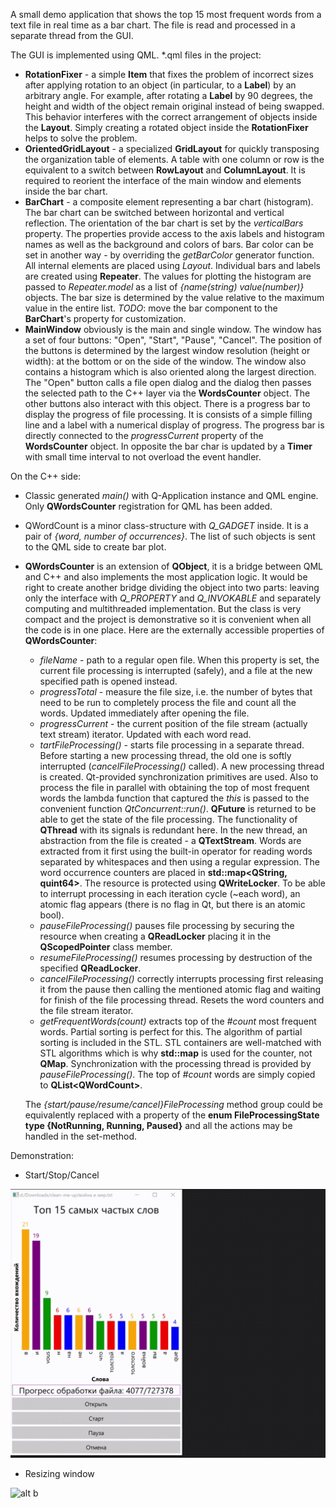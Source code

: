 A small demo application that shows the top 15 most frequent words from a text file in real time as a bar chart. The file is read and processed in a separate thread from the GUI.

The GUI is implemented using QML. 
\*.qml files in the project:
* **RotationFixer** - a simple **Item** that fixes the problem of incorrect sizes after applying rotation to an object (in particular, to a **Label**) by an arbitrary angle. For example, after rotating a **Label** by 90 degrees, the height and width of the object remain original instead of being swapped. This behavior interferes with the correct arrangement of objects inside the **Layout**. Simply creating a rotated object inside the **RotationFixer** helps to solve the problem.
* **OrientedGridLayout** - a specialized **GridLayout** for quickly transposing the organization table of elements. A table with one column or row is the equivalent to a switch between **RowLayout** and **ColumnLayout**. It is required to reorient the interface of the main window and elements inside the bar chart.
* **BarChart** - a composite element representing a bar chart (histogram). The bar chart can be switched between horizontal and vertical reflection. The orientation of the bar chart is set by the *verticalBars* property. The properties provide access to the axis labels and histogram names as well as the background and colors of bars. Bar color can be set in another way - by overriding the *getBarColor* generator function. All internal elements are placed using *Layout*. Individual bars and labels are created using **Repeater**. The values for plotting the histogram are passed to *Repeater.model* as a list of *{name(string) value(number)}* objects. The bar size is determined by the value relative to the maximum value in the entire list. *TODO*: move the bar component to the **BarChart**'s property for customization.
* **MainWindow** obviously is the main and single window. The window has a set of four buttons: "Open", "Start", "Pause", "Cancel". The position of the buttons is determined by the largest window resolution (height or width): at the bottom or on the side of the window. The window also contains a histogram which is also oriented along the largest direction. The "Open" button calls a file open dialog and the dialog then passes the selected path to the C++ layer via the **WordsCounter** object. The other buttons also interact with this object. There is a progress bar to display the progress of file processing. It is consists of a simple filling line and a label with a numerical display of progress. The progress bar is directly connected to the *progressCurrent* property of the **WordsCounter** object. In opposite the bar char is updated by a **Timer** with small time interval to not overload the event handler.



On the C++ side: 
* Classic generated *main()* with Q-Application instance and QML engine. Only **QWordsCounter** registration for QML has been added.
* QWordCount is a minor class-structure with *Q_GADGET* inside. It is a pair of *{word, number of occurrences}*. The list of such objects is sent to the QML side to create bar plot.
* **QWordsCounter** is an extension of **QObject**, it is a bridge between QML and C++ and also implements the most application logic. It would be right to create another bridge dividing the object into two parts: leaving only the interface with *Q_PROPERTY* and *Q_INVOKABLE* and separately computing and multithreaded implementation. But the class is very compact and the project is demonstrative so it is convenient when all the code is in one place. Here are the externally accessible properties of **QWordsCounter**: 
	* *fileName* - path to a regular open file. When this property is set, the current file processing is interrupted (safely), and a file at the new specified path is opened instead.
	* *progressTotal* - measure the file size, i.e. the number of bytes that need to be run to completely process the file and count all the words. Updated immediately after opening the file.
	* *progressCurrent* - the current position of the file stream (actually text stream) iterator. Updated with each word read.
	* *tartFileProcessing()* - starts file processing in a separate thread. Before starting a new processing thread, the old one is softly interrupted (*cancelFileProcessing()* called). A new processing thread is created. Qt-provided synchronization primitives are used. Also to process the file in parallel with obtaining the top of most frequent words the lambda function that captured the *this* is passed to the convenient function *QtConcurrent::run()*. **QFuture<void>** is returned to be able to get the state of the file processing. The functionality of **QThread** with its signals is redundant here. In the new thread, an abstraction from the file is created - a **QTextStream**. Words are extracted from it first using the built-in operator for reading words separated by whitespaces and then using a regular expression. The word occurrence counters are placed in **std::map\<QString, quint64>**. The resource is protected using **QWriteLocker**. To be able to interrupt processing in each iteration cycle (~each word), an atomic flag appears (there is no flag in Qt, but there is an atomic bool).
	* *pauseFileProcessing()* pauses file processing by securing the resource when creating a **QReadLocker** placing it in the **QScopedPointer** class member.
	* *resumeFileProcessing()* resumes processing by destruction of the specified **QReadLocker**.
	* *cancelFileProcessing()* correctly interrupts processing first releasing it from the pause then calling the mentioned atomic flag and waiting for finish of the file processing thread. Resets the word counters and the file stream iterator. 
	* *getFrequentWords(count)* extracts top of the *#count* most frequent words. Partial sorting is perfect for this. The algorithm of partial sorting is included in the STL. STL containers are well-matched with STL algorithms  which is why **std::map** is used for the counter, not **QMap**. Synchronization with the processing thread is provided by *pauseFileProcessing()*. The top of *#count* words are simply copied to **QList\<QWordCount>**.

	The *{start/pause/resume/cancel}FileProcessing* method group could be equivalently replaced with a property of the **enum FileProcessingState type {NotRunning, Running, Paused}** and all the actions may be handled in the set-method.

Demonstration:
* Start/Stop/Cancel

![alt a](./demonstration/img/start-stop-cancel.gif)

* Resizing window

![alt b](./demonstration/img/resizing-window.gif)
